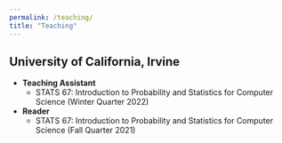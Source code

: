 ```yaml
---
permalink: /teaching/
title: "Teaching"
---
```




## University of California, Irvine
- **Teaching Assistant**
   - STATS 67: Introduction to Probability and Statistics for Computer Science (Winter Quarter 2022)
- **Reader**  
   - STATS 67: Introduction to Probability and Statistics for Computer Science (Fall Quarter 2021)  

